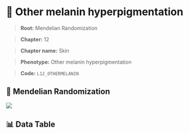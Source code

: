 # 🧪 Other melanin hyperpigmentation

> **Root:** Mendelian Randomization

> **Chapter:** 12  

> **Chapter name:** Skin

> **Phenotype:** Other melanin hyperpigmentation  

> **Code:** `L12_OTHERMELANIN`

## 🧬 Mendelian Randomization  

<img src="/MR/Figures/Forward/L12_OTHERMELANIN.png"/>

## 📊 Data Table

<CsvTableMRF src="/MR/Data/Forward/L12_OTHERMELANIN.csv"/>
